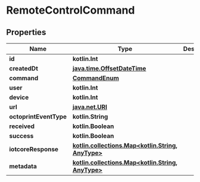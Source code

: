 
# RemoteControlCommand

## Properties
Name | Type | Description | Notes
------------ | ------------- | ------------- | -------------
**id** | **kotlin.Int** |  |  [readonly]
**createdDt** | [**java.time.OffsetDateTime**](java.time.OffsetDateTime.md) |  |  [readonly]
**command** | [**CommandEnum**](CommandEnum.md) |  | 
**user** | **kotlin.Int** |  | 
**device** | **kotlin.Int** |  | 
**url** | [**java.net.URI**](java.net.URI.md) |  |  [readonly]
**octoprintEventType** | **kotlin.String** |  |  [readonly]
**received** | **kotlin.Boolean** |  |  [optional]
**success** | **kotlin.Boolean** |  |  [optional]
**iotcoreResponse** | [**kotlin.collections.Map&lt;kotlin.String, AnyType&gt;**](AnyType.md) |  |  [optional]
**metadata** | [**kotlin.collections.Map&lt;kotlin.String, AnyType&gt;**](AnyType.md) |  |  [optional]



